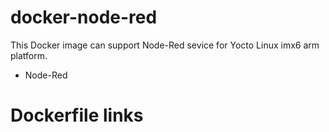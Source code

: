 # docker-node-red
This Docker image can support Node-Red sevice for Yocto Linux imx6 arm platform.

- Node-Red

# Dockerfile links
